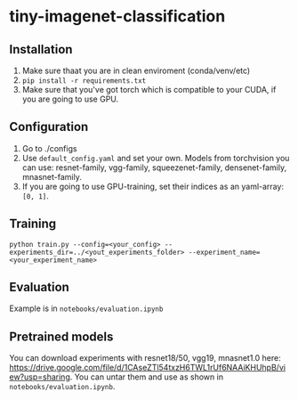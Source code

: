 # tiny-imagenet-classification

## Installation
1. Make sure thaat you are in clean enviroment (conda/venv/etc)
2. `pip install -r requirements.txt`
3. Make sure that you've got torch which is compatible to your CUDA, if you are going to use GPU.

## Configuration
1. Go to ./configs
2. Use `default_config.yaml` and set your own. Models from torchvision you can use: resnet-family, vgg-family, squeezenet-family, densenet-family, mnasnet-family.
3. If you are going to use GPU-training, set their indices as an yaml-array: `[0, 1]`.

## Training
`python train.py --config=<your_config> --experiments_dir=../<yout_experiments_folder> --experiment_name=<your_experiment_name>`

## Evaluation
Example is in `notebooks/evaluation.ipynb`

## Pretrained models
You can download experiments with resnet18/50, vgg19, mnasnet1.0 here: https://drive.google.com/file/d/1CAseZTl54txzH6TWL1rUf6NAAiKHUhpB/view?usp=sharing. 
You can untar them and use as shown in `notebooks/evaluation.ipynb`. 